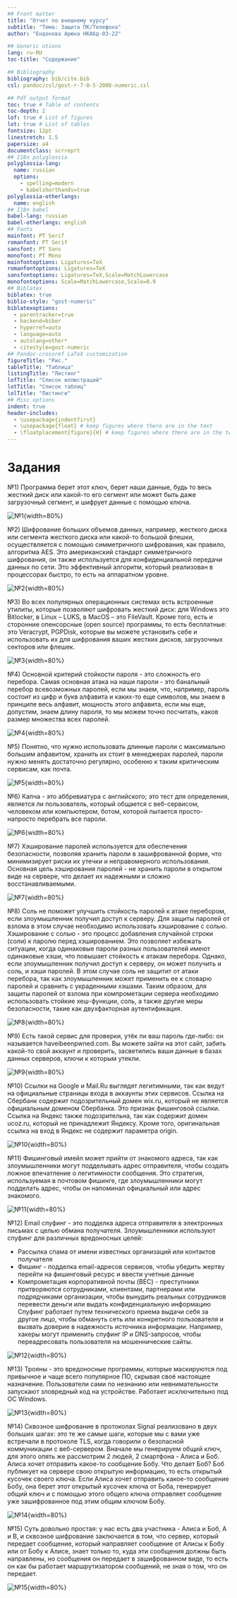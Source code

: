```yaml
---
## Front matter
title: "Отчет по внешнему курсу"
subtitle: "Тема: Защита ПК/Телефона"
author: "Ендонова Арюна НКАбд-03-22"

## Generic otions
lang: ru-RU
toc-title: "Содержание"

## Bibliography
bibliography: bib/cite.bib
csl: pandoc/csl/gost-r-7-0-5-2008-numeric.csl

## Pdf output format
toc: true # Table of contents
toc-depth: 2
lof: true # List of figures
lot: true # List of tables
fontsize: 12pt
linestretch: 1.5
papersize: a4
documentclass: scrreprt
## I18n polyglossia
polyglossia-lang:
  name: russian
  options:
    - spelling=modern
    - babelshorthands=true
polyglossia-otherlangs:
  name: english
## I18n babel
babel-lang: russian
babel-otherlangs: english
## Fonts
mainfont: PT Serif
romanfont: PT Serif
sansfont: PT Sans
monofont: PT Mono
mainfontoptions: Ligatures=TeX
romanfontoptions: Ligatures=TeX
sansfontoptions: Ligatures=TeX,Scale=MatchLowercase
monofontoptions: Scale=MatchLowercase,Scale=0.9
## Biblatex
biblatex: true
biblio-style: "gost-numeric"
biblatexoptions:
  - parentracker=true
  - backend=biber
  - hyperref=auto
  - language=auto
  - autolang=other*
  - citestyle=gost-numeric
## Pandoc-crossref LaTeX customization
figureTitle: "Рис."
tableTitle: "Таблица"
listingTitle: "Листинг"
lofTitle: "Список иллюстраций"
lotTitle: "Список таблиц"
lolTitle: "Листинги"
## Misc options
indent: true
header-includes:
  - \usepackage{indentfirst}
  - \usepackage{float} # keep figures where there are in the text
  - \floatplacement{figure}{H} # keep figures where there are in the text
---
```


# Задания

№1) Программа берет этот ключ, берет наши данные, будь то весь жесткий диск или какой-то его сегмент или может быть даже загрузочный сегмент, и шифрует данные с помощью ключа.

![№1](image/1.png){width=80%}

№2) Шифрование больших объемов данных, например, жесткого диска или сегмента жесткого диска или какой-то большой флешки, осуществляется с помощью симметричного шифрования, как правило, алгоритма AES. Это американский стандарт симметричного шифрования, он также используется для конфиденциальной передачи данных по сети. Это эффективный алгоритм, который реализован в процессорах быстро, то есть на аппаратном уровне.

![№2](image/2.png){width=80%}

№3) Во всех популярных операционных системах есть встроенные утилиты, которые позволяют шифровать жесткий диск: для Windows этo Bitlocker, в Linux – LUKS, в MacOS – это FileVault. Кроме того, есть и сторонние опенсорсные (open source) программы, то есть бесплатные: это Veracrypt, PGPDisk, которые вы можете установить себе и использовать их для шифрования ваших жестких дисков, загрузочных секторов или флешек. 

![№3](image/3.png){width=80%}

№4) Основной критерий стойкости пароля - это сложность его перебора. Самая основная атака на наши пароли - это банальный перебор всевозможных паролей, если мы знаем, что, например, пароль состоит из цифр и букв алфавита и каких-то еще символов, мы знаем в принципе весь алфавит, мощность этого алфавита, если мы еще, допустим, знаем длину пароля, то мы можем точно посчитать, каков размер множества всех паролей.

![№4](image/4.png){width=80%}

№5) Понятно, что нужно использовать длинные пароли с максимально большим алфавитом, хранить их стоит в менеджерах паролей, пароли нужно менять достаточно регулярно, особенно к таким критическим сервисам, как почта.

![№5](image/5.png){width=80%}

№6) Капча - это аббревиатура с английского; это тест для определения, является ли пользователь, который общается с веб-сервисом, человеком или компьютером, ботом, которой пытается просто-напросто перебрать все пароли.

![№6](image/6.png){width=80%}

№7) Хэширование паролей используется для обеспечения безопасности, позволяя хранить пароли в зашифрованной форме, что минимизирует риски их утечки и неправомерного использования. Основная цель хэширования паролей - не хранить пароли в открытом виде на сервере, что делает их надежными и сложно восстанавливаемыми.

![№7](image/7.png){width=80%}

№8) Соль не поможет улучшить стойкость паролей к атаке перебором, если злоумышленник получил доступ к серверу. Для защиты паролей от взлома в этом случае необходимо использовать хэширование с солью.
Хэширование с солью - это процесс добавления случайной строки (соли) к паролю перед хэшированием. Это позволяет избежать ситуации, когда одинаковые пароли разных пользователей имеют одинаковые хэши, что повышает стойкость к атакам перебора.
Однако, если злоумышленник получил доступ к серверу, он может получить и соль, и хэши паролей. В этом случае соль не защитит от атаки перебора, так как злоумышленник может применить ее к словарю паролей и сравнить с украденными хэшами.
Таким образом, для защиты паролей от взлома при компрометации сервера необходимо использовать стойкие хеш-функции, соль, а также другие меры безопасности, такие как двухфакторная аутентификация.

![№8](image/8.png){width=80%}

№9) Есть такой сервис для проверки, утёк ли ваш пароль где-либо: он называется haveibeenpwned.com. Вы можете зайти на этот сайт, забить какой-то свой аккаунт и проверить, засветились ваши данные в базах данных серверов, ключи к которым утекли.

![№9](image/9.png){width=80%}

№10) Ссылки на Google и Mail.Ru выглядят легитимными, так как ведут на официальные страницы входа в аккаунты этих сервисов.
Ссылка на Сбербанк содержит подозрительный домен wix.ru, который не является официальным доменом Сбербанка. Это признак фишинговой ссылки.
Ссылка на Яндекс также подозрительна, так как содержит домен ucoz.ru, который не принадлежит Яндексу. Кроме того, оригинальная ссылка на вход в Яндекс не содержит параметра origin.

![№10](image/10.png){width=80%}

№11) Фишинговый имейл может прийти от знакомого адреса, так как злоумышленники могут подделывать адрес отправителя, чтобы создать ложное впечатление о легитимности сообщения. Это стратегия, используемая в почтовом фишинге, где злоумышленники могут подделать адрес, чтобы он напоминал официальный или адрес знакомого.

![№11](image/11.png){width=80%}

№12) Email спуфинг - это подделка адреса отправителя в электронных письмах с целью обмана получателя. Злоумышленники используют спуфинг для различных вредоносных целей:
- Рассылка спама от имени известных организаций или контактов получателя
- Фишинг - подделка email-адресов сервисов, чтобы убедить жертву перейти на фишинговый ресурс и ввести учетные данные
- Компрометация корпоративной почты (BEC) - преступники притворяются сотрудниками, клиентами, партнерами или подрядчиками организации, чтобы вынудить реальных сотрудников перевести деньги или выдать конфиденциальную информацию
Спуфинг работает путем технического приема выдачи себя за другое лицо, чтобы обмануть сеть или конкретного пользователя и вызвать доверие в надежность источника информации. Например, хакеры могут применить спуфинг IP и DNS-запросов, чтобы переадресовать пользователя на мошеннические сайты.

![№12](image/12.png){width=80%}

№13) Трояны - это вредоносные программы, которые маскируются под привычное и чаще всего популярное ПО, скрывая своё настоящее назначение. Пользователи сами по незнанию или невнимательности запускают зловредный код на устройстве.
Работает исключительно под OC Windows.

![№13](image/13.png){width=80%}

№14) Сквозное шифрование в протоколах Signal реализовано в двух больших шагах: это те же самые шаги, которые мы с вами уже встречали в протоколе TLS, когда говорили о безопасной коммуникации с веб-сервером. Вначале мы генерируем общий ключ, для этого опять же рассмотрим 2 людей, 2 смартфона - Алиса и Боб. Алиса хочет отправить какое-то сообщение Бобу. Что делает Боб? Боб публикует на сервере свою открытую информацию, то есть открытый кусочек своего ключа. Если Алиса хочет отправить какое-то сообщение Бобу, она берет этот открытый кусочек ключа от Боба, генерирует общий ключ и с помощью этого общего ключа отправляет сообщение уже зашифрованное под этим общим ключом Бобу.

![№14](image/14.png){width=80%}

№15) Суть довольно простая: у нас есть два участника - Алиса и Боб, A и B, и сквозное шифрование заключается в том, что сервер, который передает сообщение, который направляет сообщение от Алисы к Бобу или от Бобу к Алисе, знает только то, куда эти сообщения должны быть направлены, но сообщения он передает в зашифрованном виде, то есть он как бы работает маршрутизатором  сообщений, не зная о том, что он передает.

![№15](image/15.png){width=80%}

